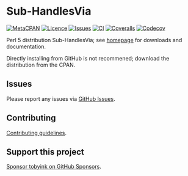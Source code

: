 # Sub-HandlesVia

[![MetaCPAN](https://img.shields.io/cpan/v/Sub-HandlesVia.svg)](https://metacpan.org/release/Sub-HandlesVia)
[![Licence](https://img.shields.io/cpan/l/Sub-HandlesVia)](https://metacpan.org/dist/Sub-HandlesVia/source/LICENSE)
[![Issues](https://img.shields.io/github/issues/tobyink/p5-sub-handlesvia)](https://github.com/tobyink/p5-sub-handlesvia/issues)
[![CI](https://github.com/tobyink/p5-sub-handlesvia/workflows/CI/badge.svg)](https://github.com/tobyink/p5-sub-handlesvia/actions)
[![Coveralls](https://coveralls.io/repos/tobyink/p5-sub-handlesvia/badge.svg?branch=master&amp;service=github)](https://coveralls.io/github/tobyink/p5-sub-handlesvia)
[![Codecov](https://codecov.io/gh/tobyink/p5-sub-handlesvia/branch/master/graph/badge.svg)](https://codecov.io/gh/tobyink/p5-sub-handlesvia)

Perl 5 distribution Sub-HandlesVia; see [homepage](https://metacpan.org/release/Sub-HandlesVia)
for downloads and documentation.

Directly installing from GitHub is not recommened; download the distribution
from the CPAN.

## Issues

Please report any issues via [GitHub Issues](https://github.com/tobyink/p5-sub-handlesvia/issues).

## Contributing

[Contributing guidelines](https://toby.ink/open-source/contributing/).

## Support this project

[Sponsor tobyink on GitHub Sponsors](https://github.com/sponsors/tobyink).
